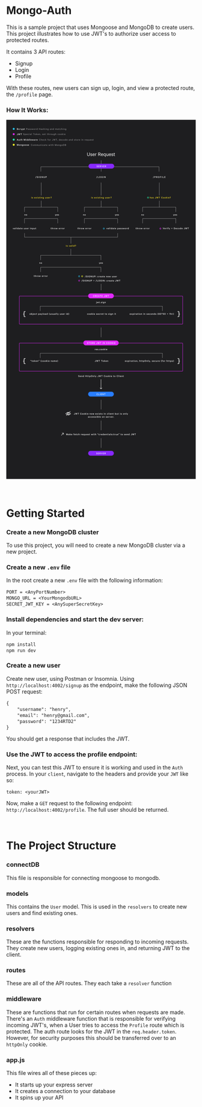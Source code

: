 # Mongo-Auth

This is a sample project that uses Mongoose and MongoDB to create users. This project illustrates how to use JWT's to authorize user access to protected routes.

It contains 3 API routes:

- Signup
- Login
- Profile

With these routes, new users can sign up, login, and view a protected route, the `/profile` page.

### How It Works:

![User Authentication Flow](./README-imgs/User-Auth-Flow-2.jpg)

<br/>

# Getting Started

### Create a new MongoDB cluster

To use this project, you will need to create a new MongoDB cluster via a new project.

### Create a new `.env` file

In the root create a new `.env` file with the following information:

```
PORT = <AnyPortNumber>
MONGO_URL = <YourMongodbURL>
SECRET_JWT_KEY = <AnySuperSecretKey>
```

### Install dependencies and start the dev server:

In your terminal:

```
npm install
npm run dev
```

### Create a new user

Create new user, using Postman or Insomnia. Using `http://localhost:4002/signup` as the endpoint, make the following JSON POST request:

```
{
	"username": "henry",
	"email": "henry@gmail.com",
	"password": "1234RTD2"
}
```

You should get a response that includes the JWT.

### Use the JWT to access the profile endpoint:

Next, you can test this JWT to ensure it is working and used in the `Auth` process. In your `client`, navigate to the headers and provide your `JWT` like so:

```
token: <yourJWT>
```

Now, make a `GET` request to the following endpoint: `http://localhost:4002/profile`. The full user should be returned.

<br/>

# The Project Structure

### connectDB

This file is responsible for connecting mongoose to mongodb.

### models

This contains the `User` model. This is used in the `resolvers` to create new users and find existing ones.

### resolvers

These are the functions responsible for responding to incoming requests. They create new users, logging existing ones in, and returning JWT to the client.

### routes

These are all of the API routes. They each take a `resolver` function

### middleware

These are functions that run for certain routes when requests are made. There's an `Auth` middleware function that is responsible for verifying incoming JWT's, when a User tries to access the `Profile` route which is protected. The auth route looks for the JWT in the `req.header.token`. However, for security purposes this should be transferred over to an `httpOnly` cookie.

### app.js

This file wires all of these pieces up:

- It starts up your express server
- It creates a connection to your database
- It spins up your API
